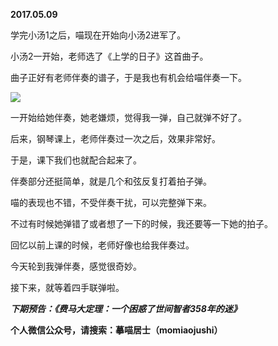
          
            
**2017.05.09**

学完小汤1之后，喵现在开始向小汤2进军了。

小汤2一开始，老师选了《上学的日子》这首曲子。

曲子正好有老师伴奏的谱子，于是我也有机会给喵伴奏一下。




![](//upload-images.jianshu.io/upload_images/51001-d3f4ad5f176ad0e0.JPG)




一开始给她伴奏，她老嫌烦，觉得我一弹，自己就弹不好了。

后来，钢琴课上，老师伴奏过一次之后，效果非常好。

于是，课下我们也就配合起来了。

伴奏部分还挺简单，就是几个和弦反复打着拍子弹。

喵的表现也不错，不受伴奏干扰，可以完整弹下来。

不过有时候她弹错了或者想了一下的时候，我还要等一下她的拍子。

回忆以前上课的时候，老师好像也给我伴奏过。

今天轮到我弹伴奏，感觉很奇妙。

接下来，就等着四手联弹啦。


***下期预告：《费马大定理：一个困惑了世间智者358年的迷》***


**个人微信公众号，请搜索：摹喵居士（momiaojushi）**

          
        